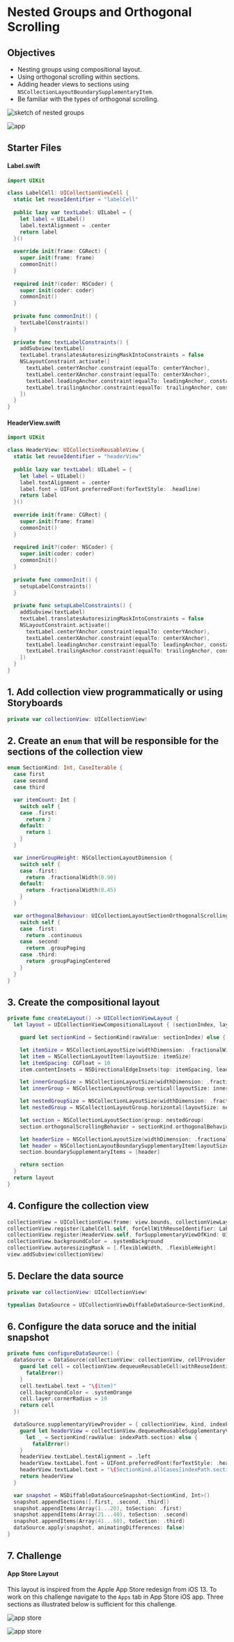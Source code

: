 # Nested Groups and Orthogonal Scrolling

## Objectives

* Nesting groups using compositional layout. 
* Using orthogonal scrolling within sections. 
* Adding header views to sections using `NSCollectionLayoutBoundarySupplementaryItem`. 
* Be familiar with the types of orthogonal scrolling. 

![sketch of nested groups](https://github.com/alexpaul/Compositional-Layout/blob/master/Assets/nested-groups-sketch.jpg)

![app](https://github.com/alexpaul/Compositional-Layout/blob/master/Assets/nested-groups-orthogonal-scrolling.png)

## Starter Files 

#### Label.swift 

```swift 
import UIKit

class LabelCell: UICollectionViewCell {
  static let reuseIdentifier = "labelCell"
  
  public lazy var textLabel: UILabel = {
    let label = UILabel()
    label.textAlignment = .center
    return label
  }()
  
  override init(frame: CGRect) {
    super.init(frame: frame)
    commonInit()
  }
  
  required init?(coder: NSCoder) {
    super.init(coder: coder)
    commonInit()
  }
  
  private func commonInit() {
    textLabelConstraints()
  }
  
  private func textLabelConstraints() {
    addSubview(textLabel)
    textLabel.translatesAutoresizingMaskIntoConstraints = false
    NSLayoutConstraint.activate([
      textLabel.centerYAnchor.constraint(equalTo: centerYAnchor),
      textLabel.centerXAnchor.constraint(equalTo: centerXAnchor),
      textLabel.leadingAnchor.constraint(equalTo: leadingAnchor, constant: 8),
      textLabel.trailingAnchor.constraint(equalTo: trailingAnchor, constant: -8),
    ])
  }
}
```

#### HeaderView.swift 

```swift 
import UIKit

class HeaderView: UICollectionReusableView {
  static let reuseIdentifier = "headerView"
  
  public lazy var textLabel: UILabel = {
    let label = UILabel()
    label.textAlignment = .center
    label.font = UIFont.preferredFont(forTextStyle: .headline)
    return label
  }()
  
  override init(frame: CGRect) {
    super.init(frame: frame)
    commonInit()
  }
  
  required init?(coder: NSCoder) {
    super.init(coder: coder)
    commonInit()
  }
  
  private func commonInit() {
    setupLabelConstraints()
  }
  
  private func setupLabelConstraints() {
    addSubview(textLabel)
    textLabel.translatesAutoresizingMaskIntoConstraints = false
    NSLayoutConstraint.activate([
      textLabel.centerYAnchor.constraint(equalTo: centerYAnchor),
      textLabel.centerXAnchor.constraint(equalTo: centerXAnchor),
      textLabel.leadingAnchor.constraint(equalTo: leadingAnchor, constant: 8),
      textLabel.trailingAnchor.constraint(equalTo: trailingAnchor, constant: -8)
    ])
  }
}
```

## 1. Add collection view programmatically or using Storyboards

```swift 
private var collectionView: UICollectionView!
```

## 2. Create an `enum` that will be responsible for the sections of the collection view 

```swift 
enum SectionKind: Int, CaseIterable {
  case first
  case second
  case third

  var itemCount: Int {
    switch self {
    case .first:
      return 2
    default:
      return 1
    }
  }

  var innerGroupHeight: NSCollectionLayoutDimension {
    switch self {
    case .first:
      return .fractionalWidth(0.90)
    default:
      return .fractionalWidth(0.45)
    }
  }

  var orthogonalBehaviour: UICollectionLayoutSectionOrthogonalScrollingBehavior {
    switch self {
    case .first:
      return .continuous
    case .second:
      return .groupPaging
    case .third:
      return .groupPagingCentered
    }
  }
}
```

## 3. Create the compositional layout 

```swift 
private func createLayout() -> UICollectionViewLayout {
  let layout = UICollectionViewCompositionalLayout { (sectionIndex, layoutEnvironment) -> NSCollectionLayoutSection? in

    guard let sectionKind = SectionKind(rawValue: sectionIndex) else { return nil }

    let itemSize = NSCollectionLayoutSize(widthDimension: .fractionalWidth(1.0), heightDimension: .fractionalHeight(1.0))
    let item = NSCollectionLayoutItem(layoutSize: itemSize)
    let itemSpacing: CGFloat = 10
    item.contentInsets = NSDirectionalEdgeInsets(top: itemSpacing, leading: itemSpacing, bottom: itemSpacing, trailing: itemSpacing)

    let innerGroupSize = NSCollectionLayoutSize(widthDimension: .fractionalWidth(0.50), heightDimension: .fractionalHeight(1.0))
    let innerGroup = NSCollectionLayoutGroup.vertical(layoutSize: innerGroupSize, subitem: item, count: sectionKind.itemCount)

    let nestedGroupSize = NSCollectionLayoutSize(widthDimension: .fractionalWidth(0.90), heightDimension: sectionKind.innerGroupHeight)
    let nestedGroup = NSCollectionLayoutGroup.horizontal(layoutSize: nestedGroupSize, subitems: [innerGroup])

    let section = NSCollectionLayoutSection(group: nestedGroup)
    section.orthogonalScrollingBehavior = sectionKind.orthogonalBehaviour

    let headerSize = NSCollectionLayoutSize(widthDimension: .fractionalWidth(1.0), heightDimension: .absolute(44))
    let header = NSCollectionLayoutBoundarySupplementaryItem(layoutSize: headerSize, elementKind: UICollectionView.elementKindSectionHeader, alignment: .top)
    section.boundarySupplementaryItems = [header]

    return section
  }
  return layout
}
```

## 4. Configure the collection view 

```swift 
collectionView = UICollectionView(frame: view.bounds, collectionViewLayout: createLayout())
collectionView.register(LabelCell.self, forCellWithReuseIdentifier: LabelCell.reuseIdentifier)
collectionView.register(HeaderView.self, forSupplementaryViewOfKind: UICollectionView.elementKindSectionHeader, withReuseIdentifier: HeaderView.reuseIdentifier)
collectionView.backgroundColor = .systemBackground
collectionView.autoresizingMask = [.flexibleWidth, .flexibleHeight]
view.addSubview(collectionView)
```

## 5. Declare the data source 

```swift 
private var collectionView: UICollectionView!

typealias DataSource = UICollectionViewDiffableDataSource<SectionKind, Int>
```

## 6. Configure the data soruce and the initial snapshot 

```swift 
private func configureDataSource() {
  dataSource = DataSource(collectionView: collectionView, cellProvider: { (collectionView, indexPath, item) -> UICollectionViewCell? in
    guard let cell = collectionView.dequeueReusableCell(withReuseIdentifier: LabelCell.reuseIdentifier, for: indexPath) as? LabelCell else {
      fatalError()
    }
    cell.textLabel.text = "\(item)"
    cell.backgroundColor = .systemOrange
    cell.layer.cornerRadius = 10
    return cell
  })

  dataSource.supplementaryViewProvider = { collectionView, kind, indexPath in
    guard let headerView = collectionView.dequeueReusableSupplementaryView(ofKind: kind, withReuseIdentifier: HeaderView.reuseIdentifier, for: indexPath) as? HeaderView,
      let _ = SectionKind(rawValue: indexPath.section) else {
        fatalError()
    }
    headerView.textLabel.textAlignment = .left
    headerView.textLabel.font = UIFont.preferredFont(forTextStyle: .headline)
    headerView.textLabel.text = "\(SectionKind.allCases[indexPath.section])".capitalized
    return headerView
  }

  var snapshot = NSDiffableDataSourceSnapshot<SectionKind, Int>()
  snapshot.appendSections([.first, .second, .third])
  snapshot.appendItems(Array(1...20), toSection: .first)
  snapshot.appendItems(Array(21...40), toSection: .second)
  snapshot.appendItems(Array(41...60), toSection: .third)
  dataSource.apply(snapshot, animatingDifferences: false)
}
```

## 7. Challenge 

#### App Store Layout 

This layout is inspired from the Apple App Store redesign from iOS 13. To work on this challenge navigate to the `Apps` tab in App Store iOS app. Three sections as illustrated below is sufficient for this challenge.

![app store](https://github.com/alexpaul/Compositional-Layout/blob/master/Assets/app-store.png)

![app store](https://github.com/alexpaul/Compositional-Layout/blob/master/Assets/app-store-continued.png)

